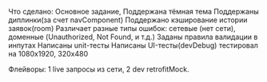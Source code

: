 Что сделано:
Основное задание,
Поддержана тёмная тема
Поддержаны диплинки(за счет navComponent)
Поддержано кэширование истории заявок(room)
Различает разные типы ошибок: сетевые (нет сети), доменные (Unauthorized, Not Found, и т.д.)
Заданы правила валидации в инпутах
Написаны unit-тесты
Написаны UI-тесты(devDebug) тестировал на 1080x1920, 320x480

Флейворы:
1 live запросы из сети,
2 dev retrofitMock.